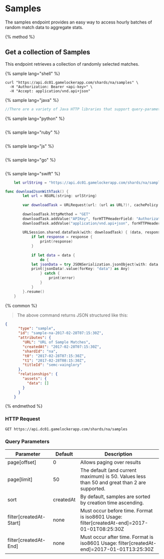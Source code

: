 # Samples

The samples endpoint provides an easy way to access hourly batches of random match data to aggregate stats.

{% method %}
## Get a collection of Samples

This endpoint retrieves a collection of randomly selected matches.

{% sample lang="shell" %}
```shell
curl "https://api.dc01.gamelockerapp.com/shards/na/samples" \
  -H "Authorization: Bearer <api-key>" \
  -H "Accept: application/vnd.api+json"
```

{% sample lang="java" %}
```java
//There are a variety of Java HTTP libraries that support query-parameters.
```

{% sample lang="python" %}
```python

```

{% sample lang="ruby" %}
```ruby

```

{% sample lang="js" %}
```javascript

```

{% sample lang="go" %}
```go

```

{% sample lang="swift" %}
```swift
    let urlString = "https://api.dc01.gamelockerapp.com/shards/na/samples"

func downloadJsonWithTask() {
        let url = NSURL(string: urlString)
        
        var downloadTask = URLRequest(url: (url as URL?)!, cachePolicy: URLRequest.CachePolicy.reloadIgnoringCacheData, timeoutInterval: 20)
        
        downloadTask.httpMethod = "GET"
        downloadTask.addValue("APIKey", forHTTPHeaderField: "Authorization")
        downloadTask.addValue("application/vnd.api+json", forHTTPHeaderField: "Accept")
        
        URLSession.shared.dataTask(with: downloadTask) { (data, response, error) in
            if let response = response {
                print(response)
            }
            
            if let data = data {
                do {
            let jsonData = try JSONSerialization.jsonObject(with: data, options: .allowFragments) as? NSDictionary
            print(jsonData!.value(forKey: "data") as Any)
                } catch {
                    print(error)
                }
            }
        }.resume()
    }


```

{% common %}
> The above command returns JSON structured like this:

```json
{
      "type": "sample",
      "id": "sample-na-2017-02-28T07:15:30Z",
      "attributes": {
        "URL": "URL of Sample Matches",
        "createdAt": "2017-02-28T07:15:30Z",
        "shardId": "na",
        "t0": "2017-02-28T07:15:30Z",
        "t1": "2017-02-28T08:15:30Z",
        "titleId": "semc-vainglory"
      },
      "relationships": {
        "assets": {
          "data": []
        }
      }
    }
```
{% endmethod %}

### HTTP Request

`GET https://api.dc01.gamelockerapp.com/shards/na/samples`

### Query Parameters

Parameter | Default | Description |
--------- | ------- | -----------   
page[offset] | 0 | Allows paging over results
page[limit] | 50 | The default (and current maximum) is 50.  Values less than 50 and great than 2 are supported.
sort | createdAt | By default, samples are sorted by creation time ascending.
filter[createdAt-Start] | none | Must occur before time. Format is iso8601 Usage: filter[createdAt-end]=2017-01-01T08:25:30Z
filter[createdAt-End] | none | Must occur after time. Format is iso8601 Usage: filter[createdAt-end]=2017-01-01T13:25:30Z
